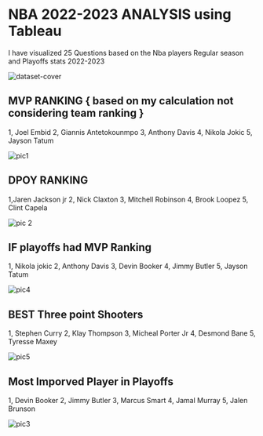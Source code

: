 # NBA 2022-2023 ANALYSIS using Tableau

I have visualized 25 Questions based on the Nba players Regular season and Playoffs stats 2022-2023

![dataset-cover](https://github.com/vasanthkumar7/NBA-2023-ANALYSIS-using-Tableau/assets/48177734/abb94e5c-4b36-4cb6-882d-2c3883e6c01c)

## MVP RANKING { based on my calculation not considering team ranking }

1, Joel Embid
2, Giannis Antetokounmpo
3, Anthony Davis
4, Nikola Jokic
5, Jayson Tatum

![pic1](https://github.com/vasanthkumar7/NBA-2023-ANALYSIS-using-Tableau/assets/48177734/359c0ea5-c0b3-4e8a-bbf9-1f9e78df8cfe)

## DPOY RANKING

1,Jaren Jackson jr
2, Nick Claxton
3, Mitchell Robinson
4, Brook Loopez
5, Clint Capela 

![pic 2](https://github.com/vasanthkumar7/NBA-2023-ANALYSIS-using-Tableau/assets/48177734/72020266-caa9-4674-abd9-eac115020e7c)

## IF playoffs had MVP Ranking

1, Nikola jokic
2, Anthony Davis
3, Devin Booker
4, Jimmy Butler
5, Jayson Tatum

![pic4](https://github.com/vasanthkumar7/NBA-2023-ANALYSIS-using-Tableau/assets/48177734/7ce5549e-3b7a-4156-ab1c-e7ed2a6eeca1)

## BEST Three point Shooters

1, Stephen Curry
2, Klay Thompson
3, Micheal Porter Jr
4, Desmond Bane
5, Tyresse Maxey

![pic5](https://github.com/vasanthkumar7/NBA-2023-ANALYSIS-using-Tableau/assets/48177734/a313c622-af90-4620-8677-d62361ba5c79)

## Most Imporved Player in Playoffs

1, Devin Booker
2, Jimmy Butler
3, Marcus Smart
4, Jamal Murray
5, Jalen Brunson

![pic3](https://github.com/vasanthkumar7/NBA-2023-ANALYSIS-using-Tableau/assets/48177734/113886da-872f-44a6-870c-a0ff26d52d72)

